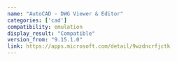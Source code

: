 ```yaml
---
name: "AutoCAD - DWG Viewer & Editor"
categories: ['cad']
compatibility: emulation
display_result: "Compatible"
version_from: "9.15.1.0"
link: https://apps.microsoft.com/detail/9wzdncrfjctk
---
```


